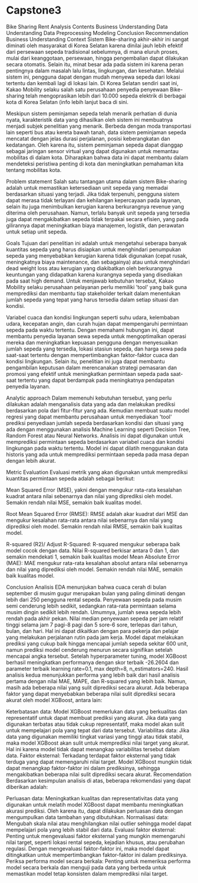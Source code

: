 # Capstone3
Bike Sharing Rent Analysis
Contents
Business Understanding
Data Understanding
Data Preprocessing
Modeling
Conclusion
Recommendation
Business Understanding
Context
Sistem Bike-sharing akhir-akhir ini sangat diminati oleh masyarakat di Korea Selatan karena dinilai jauh lebih efektif dari persewaan sepeda tradisional sebelumnya, di mana eluruh proses, mulai dari keanggotaan, persewaan, hingga pengembalian dapat dilakukan secara otomatis. Selain itu, minat besar ada pada sistem ini karena peran pentingnya dalam masalah lalu lintas, lingkungan, dan kesehatan. Melalui sistem ini, pengguna dapat dengan mudah menyewa sepeda dari lokasi tertentu dan kembali lagi di lokasi lain. Di Korea Selatan sendiri saat ini, Kakao Mobility selaku salah satu perusahaan penyedia penyewaan Bike-sharing telah mengoprasikan lebih dari 10.000 sepeda elektrik di berbagai kota di Korea Selatan (info lebih lanjut baca di sini.

Meskipun sistem peminjaman sepeda telah menarik perhatian di dunia nyata, karakteristik data yang dihasilkan oleh sistem ini membuatnya menjadi subjek penelitian yang menarik. Berbeda dengan moda transportasi lain seperti bus atau kereta bawah tanah, data sistem peminjaman sepeda mencatat dengan jelas durasi perjalanan, posisi keberangkatan dan kedatangan. Oleh karena itu, sistem peminjaman sepeda dapat dianggap sebagai jaringan sensor virtual yang dapat digunakan untuk memantau mobilitas di dalam kota. Diharapkan bahwa data ini dapat membantu dalam mendeteksi peristiwa penting di kota dan meningkatkan pemahaman kita tentang mobilitas kota.

Problem statement
Salah satu tantangan utama dalam sistem Bike-sharing adalah untuk memastikan ketersediaan unit sepeda yang memadai berdasarkan situasi yang terjadi. Jika tidak terpenuhi, pengguna sistem dapat merasa tidak terlayani dan kehilangan kepercayaan pada layanan, selain itu juga menimbulkan kerugian karena berkurangnya revenue yang diterima oleh perusahaan. Namun, terlalu banyak unit sepeda yang tersedia juga dapat mengakibatkan sepeda tidak terpakai secara efisien, yang pada gilirannya dapat meningkatkan biaya manajemen, logistik, dan perawatan untuk setiap unit sepeda.

Goals
Tujuan dari penelitian ini adalah untuk mengetahui seberapa banyak kuantitas sepeda yang harus disiapkan untuk menghindari penumpukan sepeda yang menyebabkan kerugian karena tidak digunakan (cepat rusak, meningkatnya biaya maintenance, dan sebagainya) atau untuk menghindari dead weight loss atau kerugian yang diakibatkan oleh berkurangnya keuntungan yang didapatkan karena kurangnya sepeda yang disediakan pada saat high demand. Untuk menjawab kebutuhan tersebut, Kakao Mobility selaku perusahaan pelayanan perlu memiliki 'tool' yang baik guna memprediksi dan membantu tiap stakeholder terkait dalam menentukan jumlah sepeda yang tepat yang harus tersedia dalam setiap situasi dan kondisi.

Variabel cuaca dan kondisi lingkungan seperti suhu udara, kelembaban udara, kecepatan angin, dan curah hujan dapat mempengaruhi permintaan sepeda pada waktu tertentu. Dengan memahami hubungan ini, dapat membantu penyedia layanan sewa sepeda untuk mengoptimalkan operasi mereka dan meningkatkan kepuasan pengguna dengan menyesuaikan jumlah sepeda yang tersedia, lokasi stasiun sepeda, dan harga sewa pada saat-saat tertentu dengan mempertimbangkan faktor-faktor cuaca dan kondisi lingkungan. Selain itu, penelitian ini juga dapat membantu pengambilan keputusan dalam merencanakan strategi pemasaran dan promosi yang efektif untuk meningkatkan permintaan sepeda pada saat-saat tertentu yang dapat berdampak pada meningkatnya pendapatan penyedia layanan.

Analytic approach
Dalam memenuhi kebutuhan tersebut, yang perlu dilakukan adalah menganalisis data yang ada dan melakukan prediksi berdasarkan pola dari fitur-fitur yang ada. Kemudian membuat suatu model regresi yang dapat membantu perusahaan untuk menyediakan 'tool' prediksi penyediaan jumlah sepeda berdasarkan kondisi dan situasi yang ada dengan menggunakan analisis Machine Learning seperti Decision Tree, Random Forest atau Neural Networks. Analisis ini dapat digunakan untuk memprediksi permintaan sepeda berdasarkan variabel cuaca dan kondisi lingkungan pada waktu tertentu. Model ini dapat dilatih menggunakan data historis yang ada untuk memprediksi permintaan sepeda pada masa depan dengan lebih akurat.

Metric Evaluation
Evaluasi metrik yang akan digunakan untuk memprediksi kuantitas permintaan sepeda adalah sebagai berikut:

Mean Squared Error (MSE), yakni dengan mengukur rata-rata kesalahan kuadrat antara nilai sebenarnya dan nilai yang diprediksi oleh model. Semakin rendah nilai MSE, semakin baik kualitas model.

Root Mean Squared Error (RMSE): RMSE adalah akar kuadrat dari MSE dan mengukur kesalahan rata-rata antara nilai sebenarnya dan nilai yang diprediksi oleh model. Semakin rendah nilai RMSE, semakin baik kualitas model.

R-squared (R2)/ Adjust R-Squared: R-squared mengukur seberapa baik model cocok dengan data. Nilai R-squared berkisar antara 0 dan 1, dan semakin mendekati 1, semakin baik kualitas model
Mean Absolute Error (MAE): MAE mengukur rata-rata kesalahan absolut antara nilai sebenarnya dan nilai yang diprediksi oleh model. Semakin rendah nilai MAE, semakin baik kualitas model.

Conclusion
Analisis EDA menunjukan bahwa cuaca cerah di bulan september di musim gugur merupakan bulan yang paling diminati dengan lebih dari 250 pengguna rental sepeda. Penyewaan sepeda pada musim semi cenderung lebih sedikit, sedangkan rata-rata permintaan selama musim dingin sedikit lebih rendah. Umumnya, jumlah sewa sepeda lebih rendah pada akhir pekan. Nilai median penyewaan sepeda per jam relatif tinggi selama jam 7 pagi-8 pagi dan 5 sore-6 sore, terlepas dari tahun, bulan, dan hari. Hal ini dapat dikaitkan dengan para pekerja dan pelajar yang melakukan perjalanan rutin pada jam kerja.
Model dapat melakukan prediksi yang cukup baik hingga mencapai jumlah sepeda sekitar 600 unit, namun prediksi model cenderung menurun secara signifikan setelah mencapai angka tersebut.
Setelah hyperparameter tuning, model XGBoost berhasil meningkatkan performanya dengan skor terbaik -26.2604 dan parameter terbaik learning rate=0.1, max depth=8, n_estimators=240. Hasil analisis kedua menunjukkan performa yang lebih baik dari hasil analisis pertama dengan nilai MAE, MAPE, dan R-squared yang lebih baik. Namun, masih ada beberapa nilai yang sulit diprediksi secara akurat.
Ada beberapa faktor yang dapat menyebabkan beberapa nilai sulit diprediksi secara akurat oleh model XGBoost, antara lain:

Keterbatasan data: Model XGBoost memerlukan data yang berkualitas dan representatif untuk dapat membuat prediksi yang akurat. Jika data yang digunakan terbatas atau tidak cukup representatif, maka model akan sulit untuk mempelajari pola yang tepat dari data tersebut.
Variabilitas data: Jika data yang digunakan memiliki tingkat variasi yang tinggi atau tidak stabil, maka model XGBoost akan sulit untuk memprediksi nilai target yang akurat. Hal ini karena model tidak dapat menangkap variabilitas tersebut dalam data.
Faktor eksternal: Terkadang terdapat faktor eksternal yang tidak terduga yang dapat memengaruhi nilai target. Model XGBoost mungkin tidak dapat menangkap faktor-faktor ini dalam prediksinya, sehingga mengakibatkan beberapa nilai sulit diprediksi secara akurat.
Recomendation
Berdasarkan kesimpulan analisis di atas, beberapa rekomendasi yang dapat diberikan adalah:

Perluasan data: Meningkatkan kualitas dan representativitas data yang digunakan untuk melatih model XGBoost dapat membantu meningkatkan akurasi prediksi. Oleh karena itu, dapat dilakukan perluasan data dengan mengumpulkan data tambahan yang dibutuhkan.
Normalisasi data: Mengubah skala nilai atau menghilangkan nilai outlier sehingga model dapat mempelajari pola yang lebih stabil dari data.
Evaluasi faktor eksternal: Penting untuk mengevaluasi faktor eksternal yang mungkin memengaruhi nilai target, seperti lokasi rental sepeda, kejadian khusus, atau perubahan regulasi. Dengan mengevaluasi faktor-faktor ini, maka model dapat ditingkatkan untuk mempertimbangkan faktor-faktor ini dalam prediksinya.
Periksa performa model secara berkala: Penting untuk memeriksa performa model secara berkala dan menguji pada data yang berbeda untuk memastikan model tetap konsisten dalam memprediksi nilai target.

